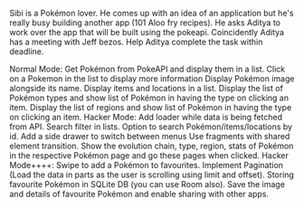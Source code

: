 Sibi is a Pokémon lover. He comes up with an idea of an application but he's really busy building another app (101 Aloo fry recipes). He asks Aditya to work over the app that will be built using the pokeapi. Coincidently Aditya has a meeting with Jeff bezos. Help Aditya complete the task within deadline.

Normal Mode:
Get Pokémon from PokeAPI and display them in a list.
Click on a Pokemon in the list to display more information
Display Pokémon image alongside its name.
Display items and locations in a list.
Display the list of Pokémon types and show list of Pokémon in having the type on clicking an item.
Display the list of regions and show list of Pokémon in having the type on clicking an item.
Hacker Mode:
Add loader while data is being fetched from API.
Search filter in lists.
Option to search Pokémon/items/locations by id.
Add a side drawer to switch between menus
Use fragments with shared element transition.
Show the evolution chain, type, region, stats of Pokémon in the respective Pokémon page and go these pages when clicked.
Hacker Mode++++:
Swipe to add a Pokémon to favourites.
Implement Pagination (Load the data in parts as the user is scrolling using limit and offset).
Storing favourite Pokémon in SQLite DB (you can use Room also).
Save the image and details of favourite Pokémon and enable sharing with other apps.
